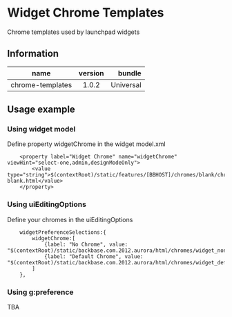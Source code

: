 # Widget Chrome Templates

Chrome templates used by launchpad widgets

## Information

| name                  | version           | bundle           |
| ----------------------|:-----------------:| ----------------:|
| chrome-templates      | 1.0.2             | Universal        |

## Usage example

### Using widget model

Define property widgetChrome in the widget model.xml

```
    <property label="Widget Chrome" name="widgetChrome" viewHint="select-one,admin,designModeOnly">
        <value type="string">$(contextRoot)/static/features/[BBHOST]/chromes/blank/chrome-blank.html</value>
    </property>
```

### Using uiEditingOptions

Define your chromes in the uiEditingOptions

```
    widgetPreferenceSelections:{
        widgetChrome:[
            {label: "No Chrome", value: "$(contextRoot)/static/backbase.com.2012.aurora/html/chromes/widget_none.html"},
            {label: "Default Chrome", value: "$(contextRoot)/static/backbase.com.2012.aurora/html/chromes/widget_default.html"}
        ]
    },
```

### Using g:preference

TBA
